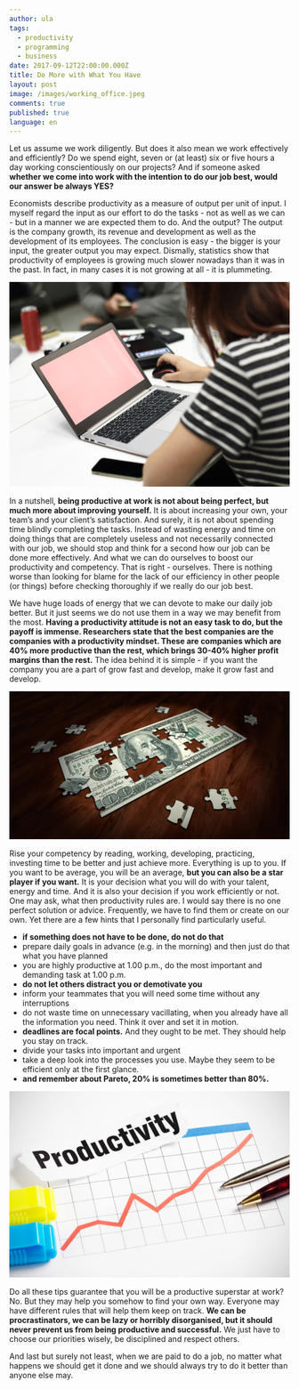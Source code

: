 ```yaml
---
author: ula
tags:
  - productivity
  - programming
  - business
date: 2017-09-12T22:00:00.000Z
title: Do More with What You Have
layout: post
image: /images/working_office.jpeg
comments: true
published: true
language: en
---
```

Let us assume we work diligently. But does it also mean we work effectively and efficiently? Do we spend eight, seven or (at least) six or five hours a day working conscientiously on our projects? And if someone asked **whether we come into work with the intention to do our job best, would our answer be always YES?**

Economists describe productivity as a measure of output per unit of input. I myself regard the input as our effort to do the tasks - not as well as we can - but in a manner we are expected them to do. And the output? The output is the company growth, its revenue and development as well as the development of its employees. The conclusion is easy - the bigger is your input, the greater output you may expect. Dismally, statistics show that productivity of employees is growing much slower nowadays than it was in the past. In fact, in many cases it is not growing at all - it is plummeting.

![Photo 1](/images/do-more-with-what-you-have/photo1.jpg)

In a nutshell, **being productive at work is not about being perfect, but much more about improving yourself.** It is about increasing your own, your team’s and your client’s satisfaction. And surely, it is not about spending time blindly completing the tasks. Instead of wasting energy and time on doing things that are completely useless and not necessarily connected with our job, we should stop and think for a second how our job can be done more effectively. And what we can do ourselves to boost our productivity and competency. That is right - ourselves. There is nothing worse than looking for blame for the lack of our efficiency in other people (or things) before checking thoroughly if we really do our job best.

We have huge loads of energy that we can devote to make our daily job better. But it just seems we do not use them in a way we may benefit from the most. **Having a productivity attitude is not an easy task to do, but the payoff is immense. Researchers state that the best companies are the companies with a productivity mindset. These are companies which are 40% more productive than the rest, which brings 30-40% higher profit margins than the rest.**  The idea behind it is simple - if you want the company you are a part of grow fast and develop, make it grow fast and develop.

![Photo 2](/images/do-more-with-what-you-have/photo2.jpg)

Rise your competency by reading, working, developing, practicing, investing time to be better and just achieve more. Everything is up to you. If you want to be average, you will be an average, **but you can also be a star player if you want.**  It is your decision what you will do with your talent, energy and time.  And it is also your decision if you work efficiently or not.
One may ask, what then productivity rules are. I would say there is no one perfect solution or advice. Frequently, we have to find them or create on our own. Yet there are a few hints that I personally find particularly useful.
 - **if something does not have to be done, do not do that**
 - prepare daily goals in advance (e.g. in the morning) and then just do that what you have planned
 - you are highly productive at 1.00 p.m., do the most important and demanding task at 1.00 p.m.
 - **do not let others distract you or demotivate you**
 - inform your teammates that you will need some time without any interruptions
 - do not waste time on unnecessary vacillating, when you already have all the information you need. Think it over and set it in motion.
 - **deadlines are focal points.** And they ought to be met. They should help you stay on track.
 - divide your tasks into important and urgent
 - take a deep look into the processes you use. Maybe they seem to be efficient only at the first glance.
 - **and remember about Pareto, 20% is sometimes better than 80%.**

![Photo 3](/images/do-more-with-what-you-have/photo3.jpg)

Do all these tips guarantee that you will be a productive superstar at work? No. But they may help you somehow to find your own way. Everyone may have different rules that will help them keep on track. **We can be procrastinators, we can be lazy or horribly disorganised, but it should never prevent us from being productive and successful.** We just have to choose our priorities wisely, be disciplined and respect others.

And last but surely not least, when we are paid to do a job, no matter what happens we should get it done and we should  always try to do it better than anyone else may.

